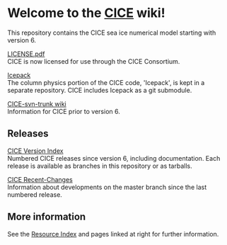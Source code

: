 # **Welcome to the [CICE](https://github.com/CICE-Consortium/CICE) wiki!**
This repository contains the CICE sea ice numerical model starting with version 6.

[LICENSE.pdf](https://github.com/CICE-Consortium/CICE/blob/master/LICENSE.pdf)    
CICE is now licensed for use through the CICE Consortium. 

[Icepack](https://github.com/CICE-Consortium/Icepack)   
The column physics portion of the CICE code, 'Icepack', is kept in a separate repository. CICE includes Icepack as a git submodule. 

[CICE-svn-trunk wiki](https://github.com/CICE-Consortium/CICE-svn-trunk/wiki)  
Information for CICE prior to version 6.

## Releases  
[CICE Version Index](https://github.com/CICE-Consortium/CICE/wiki/CICE-Version-Index)   
Numbered CICE releases since version 6, including documentation.  Each release is available as branches in this repository or as tarballs.

[CICE Recent-Changes](https://github.com/CICE-Consortium/CICE/wiki/CICE-Recent-Changes)    
Information about developments on the master branch since the last numbered release.

## More information
See the [Resource Index](https://github.com/CICE-Consortium/About-Us/wiki/Resource-Index) and pages linked at right for further information.